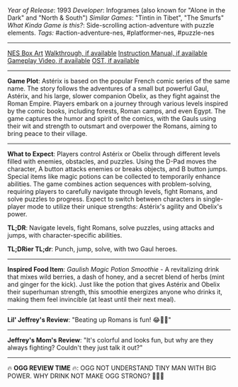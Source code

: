 *Year of Release*: 1993
*Developer*: Infogrames (also known for "Alone in the Dark" and "North & South")
*Similar Games*: "Tintin in Tibet", "The Smurfs"
*What Kinda Game is this?*: Side-scrolling action-adventure with puzzle elements.
*Tags:* #action-adventure-nes, #platformer-nes, #puzzle-nes

---
[NES Box Art](https://www.google.com/search?tbm=isch&q=NES+Box+Art+Astérix) 
[Walkthrough, if available](https://www.google.com/search?q=Walkthrough+NES+Astérix)
[Instruction Manual, if available](https://www.google.com/search?q=NES+Instruction+Manual+Astérix)
[Gameplay Video, if available](https://www.youtube.com/results?search_query=gameplay+NES+Astérix) 
[OST, if available](https://www.youtube.com/results?search_query=gameplay+NES+Astérix+OST)

- - -
**Game Plot**: Astérix is based on the popular French comic series of the same name. The story follows the adventures of a small but powerful Gaul, Astérix, and his large, slower companion Obelix, as they fight against the Roman Empire. Players embark on a journey through various levels inspired by the comic books, including forests, Roman camps, and even Egypt. The game captures the humor and spirit of the comics, with the Gauls using their wit and strength to outsmart and overpower the Romans, aiming to bring peace to their village.

- - -
**What to Expect**: Players control Astérix or Obelix through different levels filled with enemies, obstacles, and puzzles. Using the D-Pad moves the character, A button attacks enemies or breaks objects, and B button jumps. Special items like magic potions can be collected to temporarily enhance abilities. The game combines action sequences with problem-solving, requiring players to carefully navigate through levels, fight Romans, and solve puzzles to progress. Expect to switch between characters in single-player mode to utilize their unique strengths: Astérix's agility and Obelix's power.

**TL;DR**: Navigate levels, fight Romans, solve puzzles, using attacks and jumps, with character-specific abilities.

**TL;DRier TL;dr**: Punch, jump, solve, with two Gaul heroes.

---
**Inspired Food Item**: *Gaulish Magic Potion Smoothie* - A revitalizing drink that mixes wild berries, a dash of honey, and a secret blend of herbs (mint and ginger for the kick). Just like the potion that gives Astérix and Obelix their superhuman strength, this smoothie energizes anyone who drinks it, making them feel invincible (at least until their next meal).

---
**Lil' Jeffrey's Review**: "Beating up Romans is fun! 😂👊💥"

---
**Jeffrey's Mom's Review**: "It's colorful and looks fun, but why are they always fighting? Couldn't they just talk it out?"

---
🔥 **OGG REVIEW TIME** 🔥: OGG NOT UNDERSTAND TINY MAN WITH BIG POWER. WHY DRINK NOT MAKE OGG STRONG? 🤔💪🌿